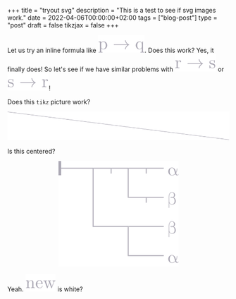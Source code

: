 +++
title = "tryout svg"
description = "This is a test to see if svg images work."
date = 2022-04-06T00:00:00+02:00
tags = ["blog-post"]
type = "post"
draft = false
tikzjax = false
+++

Let us try an inline formula like <img src="/ltximg/tryout svg (vom 06.04.2022)_69f3e37b8e69ae00102021518b874e2ce6ea9d40.svg" alt="$p \to q$" class="org-svg" />. Does this work? Yes, it finally does! So let's see if we have similar problems with <img src="/ltximg/tryout svg (vom 06.04.2022)_759de6fe21e50589f156e7fe819fe1bd2bbdda7b.svg" alt="$r \to s$" class="org-svg" /> or <img src="/ltximg/tryout svg (vom 06.04.2022)_829ff941c22594100d9773a0d44eb89ca0e027bf.svg" alt="$s \to r$" class="org-svg" />!

Does this `tikz` picture work?

<img src="/ltximg/tryout svg (vom 06.04.2022)_cc5799c4a95f9bcc0cee70ec6fdd3f4840249362.svg" alt="$\begin{tikzpicture}
  \draw (9,3) -- (1,4);
\end{tikzpicture}$" class="org-svg" />

Is this centered?

<div align="center">

<img src="/ltximg/tryout svg (vom 06.04.2022)_394ffefa7ff7ce7aac824acc802dc3905c3516ef.svg" alt="$\Fcdt[\Fa]{\Fcdt[\Fn]{\Fn \alpha}{\Fn \beta}}{\Fcdt[\F]{\F \beta}{\F \alpha}}$" class="org-svg" />

</div>

Yeah. <img src="/ltximg/tryout svg (vom 06.04.2022)_4d51ce4658ae647cfd4d9b7c994ea8be0cc5ceca.svg" alt="$new$" class="org-svg" /> is white?